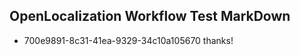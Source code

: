 ## OpenLocalization Workflow Test MarkDown
* 700e9891-8c31-41ea-9329-34c10a105670 thanks!

<!--HONumber=Aug16_HO3-->



